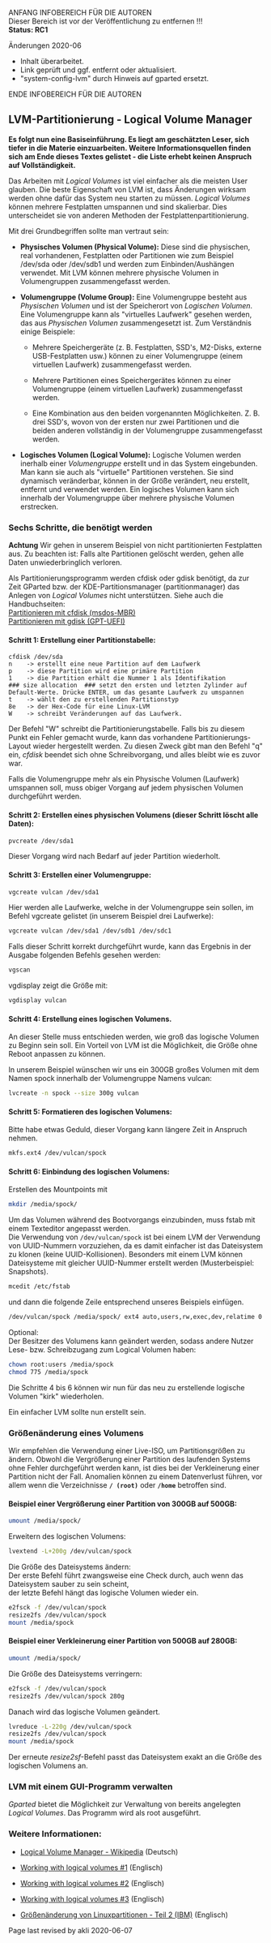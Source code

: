 ANFANG   INFOBEREICH FÜR DIE AUTOREN  
Dieser Bereich ist vor der Veröffentlichung zu entfernen !!!  
**Status: RC1**

Änderungen 2020-06
+ Inhalt überarbeitet.
+ Link geprüft und ggf. entfernt oder aktualisiert.
+ "system-config-lvm" durch Hinweis auf gparted ersetzt.

ENDE   INFOBEREICH FÜR DIE AUTOREN

<div class="divider" id="part-lvm"></div>

## LVM-Partitionierung - Logical Volume Manager

**Es folgt nun eine Basiseinführung. Es liegt am geschätzten Leser, sich tiefer in die Materie einzuarbeiten. Weitere Informationsquellen finden sich am Ende dieses Textes gelistet - die Liste erhebt keinen Anspruch auf Vollständigkeit.**

Das Arbeiten mit *Logical Volumes* ist viel einfacher als die meisten User glauben. Die beste Eigenschaft von LVM ist, dass Änderungen wirksam werden ohne dafür das System neu starten zu müssen. *Logical Volumes* können mehrere Festplatten umspannen und sind skalierbar. Dies unterscheidet sie von anderen Methoden der Festplattenpartitionierung.

Mit drei Grundbegriffen sollte man vertraut sein:

+ **Physisches Volumen (Physical Volume):**  Diese sind die physischen, real vorhandenen, Festplatten oder Partitionen wie zum Beispiel /dev/sda oder /dev/sdb1 und werden zum Einbinden/Aushängen verwendet. Mit LVM können mehrere physische Volumen in Volumengruppen zusammengefasst werden.

+ **Volumengruppe (Volume Group):**  Eine Volumengruppe besteht aus *Physischen Volumen* und ist der Speicherort von *Logischen Volumen*. Eine Volumengruppe kann als "virtuelles Laufwerk" gesehen werden, das aus *Physischen Volumen* zusammengesetzt ist. Zum Verständnis einige Beispiele:

  + Mehrere Speichergeräte (z. B. Festplatten, SSD's, M2-Disks, externe USB-Festplatten usw.) können zu einer Volumengruppe (einem virtuellen Laufwerk) zusammengefasst werden.
  
  + Mehrere Partitionen eines Speichergerätes können zu einer Volumengruppe (einem virtuellen Laufwerk) zusammengefasst werden.
  
  + Eine Kombination aus den beiden vorgenannten Möglichkeiten. Z. B. drei SSD's, wovon von der ersten nur zwei Partitionen und die beiden anderen vollständig in der Volumengruppe zusammengefasst werden.

+ **Logisches Volumen (Logical Volume):**  Logische Volumen werden inerhalb einer *Volumengruppe* erstellt und in das System eingebunden. Man kann sie auch als "virtuelle" Partitionen verstehen. Sie sind dynamisch veränderbar, können in der Größe verändert, neu erstellt, entfernt und verwendet werden. Ein logisches Volumen kann sich innerhalb der Volumengruppe über mehrere physische Volumen erstrecken.

### Sechs Schritte, die benötigt werden

<warning>**Achtung**</warning>
<warning>Wir gehen in unserem Beispiel von nicht partitionierten Festplatten aus. Zu beachten ist: Falls alte Partitionen gelöscht werden, gehen alle Daten unwiederbringlich verloren.</warning>

Als Partitionierungsprogramm werden cfdisk oder gdisk benötigt, da zur Zeit GParted bzw. der KDE-Partitionsmanager (partitionmanager) das Anlegen von *Logical Volumes* nicht unterstützen. Siehe auch die Handbuchseiten:  
[Partitionieren mit cfdisk (msdos-MBR)](part-cfdisk_de.md)  
[Partitionieren mit gdisk (GPT-UEFI)](part-disk_de.md)

#### Schritt 1: Erstellung einer Partitionstabelle:

~~~ less
cfdisk /dev/sda
n    -> erstellt eine neue Partition auf dem Laufwerk
p    -> diese Partition wird eine primäre Partition
1    -> die Partition erhält die Nummer 1 als Identifikation
### size allocation  ### setzt den ersten und letzten Zylinder auf Default-Werte. Drücke ENTER, um das gesamte Laufwerk zu umspannen
t    -> wählt den zu erstellenden Partitionstyp
8e   -> der Hex-Code für eine Linux-LVM
W    -> schreibt Veränderungen auf das Laufwerk.
~~~

Der Befehl "W" schreibt die Partitionierungstabelle. Falls bis zu diesem Punkt ein Fehler gemacht wurde, kann das vorhandene Partitionierungs-Layout wieder hergestellt werden. Zu diesen Zweck gibt man den Befehl "q" ein, *cfdisk* beendet sich ohne Schreibvorgang, und alles bleibt wie es zuvor war.

Falls die Volumengruppe mehr als ein Physische Volumen (Laufwerk) umspannen soll, muss obiger Vorgang auf jedem physischen Volumen durchgeführt werden.

#### Schritt 2: Erstellen eines physischen Volumens (dieser Schritt löscht alle Daten):

~~~ sh
pvcreate /dev/sda1
~~~

Dieser Vorgang wird nach Bedarf auf jeder Partition wiederholt.

#### Schritt 3: Erstellen einer Volumengruppe:

~~~ sh
vgcreate vulcan /dev/sda1
~~~

Hier werden alle Laufwerke, welche in der Volumengruppe sein sollen, im Befehl vgcreate gelistet (in unserem Beispiel drei Laufwerke):

~~~ sh
vgcreate vulcan /dev/sda1 /dev/sdb1 /dev/sdc1
~~~

Falls dieser Schritt korrekt durchgeführt wurde, kann das Ergebnis in der Ausgabe folgenden Befehls gesehen werden:

~~~ sh
vgscan
~~~

vgdisplay zeigt die Größe mit:

~~~ sh
vgdisplay vulcan
~~~

#### Schritt 4: Erstellung eines logischen Volumens.

An dieser Stelle muss entschieden werden, wie groß das logische Volumen zu Beginn sein soll. Ein Vorteil von LVM ist die Möglichkeit, die Größe ohne Reboot anpassen zu können.

In unserem Beispiel wünschen wir uns ein 300GB großes Volumen mit dem Namen spock innerhalb der Volumengruppe Namens vulcan:

~~~ sh
lvcreate -n spock --size 300g vulcan
~~~

#### Schritt 5: Formatieren des logischen Volumens:

Bitte habe etwas Geduld, dieser Vorgang kann längere Zeit in Anspruch nehmen.

~~~ sh
mkfs.ext4 /dev/vulcan/spock
~~~

#### Schritt 6: Einbindung des logischen Volumens:

Erstellen des Mountpoints mit

~~~ sh
mkdir /media/spock/
~~~

Um das Volumen während des Bootvorgangs einzubinden, muss fstab mit einem Texteditor angepasst werden.  
Die Verwendung von `/dev/vulcan/spock`  ist bei einem LVM der Verwendung von UUID-Nummern vorzuziehen, da es damit einfacher ist das Dateisystem zu klonen (keine UUID-Kollisionen). Besonders mit einem LVM können Dateisysteme mit gleicher UUID-Nummer erstellt werden (Musterbeispiel: Snapshots).

~~~ sh
mcedit /etc/fstab
~~~

und dann die folgende Zeile entsprechend unseres Beispiels einfügen.

~~~ sh
/dev/vulcan/spock /media/spock/ ext4 auto,users,rw,exec,dev,relatime 0 2
~~~

Optional:  
Der Besitzer des Volumens kann geändert werden, sodass andere Nutzer Lese- bzw. Schreibzugang zum Logical Volumen haben:

~~~ sh
chown root:users /media/spock
chmod 775 /media/spock
~~~

Die Schritte 4 bis 6 können wir nun für das neu zu erstellende logische Volumen "kirk" wiederholen.

Ein einfacher LVM sollte nun erstellt sein.

### Größenänderung eines Volumens

Wir empfehlen die Verwendung einer Live-ISO, um Partitionsgrößen zu ändern. Obwohl die Vergrößerung einer Partition des laufenden Systems ohne Fehler durchgeführt werden kann, ist dies bei der Verkleinerung einer Partition nicht der Fall. Anomalien können zu einem Datenverlust führen, vor allem wenn die Verzeichnisse **`/ (root)`** oder **`/home`** betroffen sind.

#### Beispiel einer Vergrößerung einer Partition von 300GB auf 500GB:

~~~ sh
umount /media/spock/
~~~

Erweitern des logischen Volumens:

~~~ sh
lvextend -L+200g /dev/vulcan/spock
~~~

Die Größe des Dateisystems ändern:  
Der erste Befehl führt zwangsweise eine Check durch, auch wenn das Dateisystem sauber zu sein scheint,  
der letzte Befehl hängt das logische Volumen wieder ein.

~~~ sh
e2fsck -f /dev/vulcan/spock
resize2fs /dev/vulcan/spock
mount /media/spock
~~~

#### Beispiel einer Verkleinerung einer Partition von 500GB auf 280GB:

~~~ sh
umount /media/spock/
~~~

Die Größe des Dateisystems verringern:

~~~ sh
e2fsck -f /dev/vulcan/spock
resize2fs /dev/vulcan/spock 280g
~~~

Danach wird das logische Volumen geändert.

~~~ sh
lvreduce -L-220g /dev/vulcan/spock
resize2fs /dev/vulcan/spock
mount /media/spock
~~~

Der erneute *resize2sf*-Befehl passt das Dateisystem exakt an die Größe des logischen Volumens an.

### LVM mit einem GUI-Programm verwalten

*Gparted* bietet die Möglichkeit zur Verwaltung von bereits angelegten *Logical Volumes*. Das Programm wird als root ausgeführt.

### Weitere Informationen:

+  [Logical Volume Manager - Wikipedia](https://de.wikipedia.org/wiki/Logical_Volume_Manager)  (Deutsch)

+  [Working with logical volumes #1](https://thelinuxexperiment.com/working-with-logical-volumes-part-1/)  (Englisch)

+  [Working with logical volumes #2](https://thelinuxexperiment.com/working-with-logical-volumes-part-2/)  (Englisch)

+  [Working with logical volumes #3](https://thelinuxexperiment.com/working-with-logical-volumes-part-3/)  (Englisch)

+ [Größenänderung von Linuxpartitionen - Teil 2 (IBM)](https://developer.ibm.com/tutorials/l-resizing-partitions-2/)  (Englisch)

<div id="rev">Page last revised by akli 2020-06-07</div>
